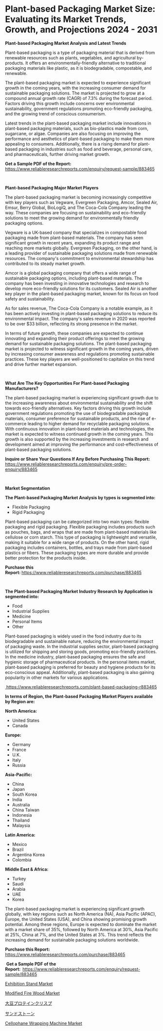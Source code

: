 <p><h1>Plant-based Packaging Market Size: Evaluating its Market Trends, Growth, and Projections 2024 - 2031</h1></p><p><strong>Plant-based Packaging Market Analysis and Latest Trends</strong></p>
<p><p>Plant-based packaging is a type of packaging material that is derived from renewable resources such as plants, vegetables, and agricultural by-products. It offers an environmentally-friendly alternative to traditional packaging materials like plastic, as it is biodegradable, compostable, and renewable.</p><p>The plant-based packaging market is expected to experience significant growth in the coming years, with the increasing consumer demand for sustainable packaging solutions. The market is projected to grow at a compound annual growth rate (CAGR) of 7.3% during the forecast period. Factors driving this growth include concerns over environmental sustainability, government regulations promoting eco-friendly packaging, and the growing trend of conscious consumerism.</p><p>Latest trends in the plant-based packaging market include innovations in plant-based packaging materials, such as bio-plastics made from corn, sugarcane, or algae. Companies are also focusing on improving the performance and aesthetics of plant-based packaging to make them more appealing to consumers. Additionally, there is a rising demand for plant-based packaging in industries such as food and beverage, personal care, and pharmaceuticals, further driving market growth.</p></p>
<p><strong>Get a Sample PDF of the Report:&nbsp;</strong> <a href="https://www.reliableresearchreports.com/enquiry/request-sample/883465">https://www.reliableresearchreports.com/enquiry/request-sample/883465</a></p>
<p>&nbsp;</p>
<p><strong>Plant-based Packaging Major Market Players</strong></p>
<p><p>The plant-based packaging market is becoming increasingly competitive with key players such as Vegware, Evergreen Packaging, Amcor, Sealed Air, Emsur, Berry Global, BioLogiQ, and The Coca-Cola Company leading the way. These companies are focusing on sustainability and eco-friendly solutions to meet the growing demand for environmentally friendly packaging options.</p><p>Vegware is a UK-based company that specializes in compostable food packaging made from plant-based materials. The company has seen significant growth in recent years, expanding its product range and reaching more markets globally. Evergreen Packaging, on the other hand, is a leading provider of sustainable packaging solutions made from renewable resources. The company's commitment to environmental stewardship has contributed to its steady market growth.</p><p>Amcor is a global packaging company that offers a wide range of sustainable packaging options, including plant-based materials. The company has been investing in innovative technologies and research to develop more eco-friendly solutions for its customers. Sealed Air is another key player in the plant-based packaging market, known for its focus on food safety and sustainability.</p><p>As for sales revenue, The Coca-Cola Company is a notable example, as it has been actively investing in plant-based packaging solutions to reduce its environmental impact. The company's sales revenue in 2020 was reported to be over $33 billion, reflecting its strong presence in the market.</p><p>In terms of future growth, these companies are expected to continue innovating and expanding their product offerings to meet the growing demand for sustainable packaging solutions. The plant-based packaging market is projected to witness significant growth in the coming years, driven by increasing consumer awareness and regulations promoting sustainable practices. These key players are well-positioned to capitalize on this trend and drive further market expansion.</p></p>
<p>&nbsp;</p>
<p><strong>What Are The Key Opportunities For Plant-based Packaging Manufacturers?</strong></p>
<p><p>The plant-based packaging market is experiencing significant growth due to the increasing awareness about environmental sustainability and the shift towards eco-friendly alternatives. Key factors driving this growth include government regulations promoting the use of biodegradable packaging materials, consumer preference for sustainable products, and the rise of e-commerce leading to higher demand for recyclable packaging solutions. With continuous innovation in plant-based materials and technologies, the market is expected to witness continued growth in the coming years. This growth is also supported by the increasing investments in research and development aimed at improving the performance and cost-effectiveness of plant-based packaging solutions.</p></p>
<p><strong>Inquire or Share Your Questions If Any Before Purchasing This Report:</strong> <a href="https://www.reliableresearchreports.com/enquiry/pre-order-enquiry/883465">https://www.reliableresearchreports.com/enquiry/pre-order-enquiry/883465</a></p>
<p>&nbsp;</p>
<p><strong>Market Segmentation</strong></p>
<p><strong>The Plant-based Packaging Market Analysis by types is segmented into:</strong></p>
<p><ul><li>Flexible Packaging</li><li>Rigid Packaging</li></ul></p>
<p><p>Plant-based packaging can be categorized into two main types: flexible packaging and rigid packaging. Flexible packaging includes products such as pouches, bags, and wraps that are made from plant-based materials like cellulose or corn starch. This type of packaging is lightweight and versatile, making it suitable for a wide range of products. On the other hand, rigid packaging includes containers, bottles, and trays made from plant-based plastics or fibers. These packaging types are more durable and provide better protection for the products inside.</p></p>
<p><strong>Purchase this Report:&nbsp;</strong><a href="https://www.reliableresearchreports.com/purchase/883465">https://www.reliableresearchreports.com/purchase/883465</a></p>
<p>&nbsp;</p>
<p><strong>The Plant-based Packaging Market Industry Research by Application is segmented into:</strong></p>
<p><ul><li>Food</li><li>Industrial Supplies</li><li>Medicine</li><li>Personal Items</li><li>Other</li></ul></p>
<p><p>Plant-based packaging is widely used in the food industry due to its biodegradable and sustainable nature, reducing the environmental impact of packaging waste. In the industrial supplies sector, plant-based packaging is utilized for shipping and storing goods, promoting eco-friendly practices. In the medicine industry, plant-based packaging ensures the safe and hygienic storage of pharmaceutical products. In the personal items market, plant-based packaging is preferred for beauty and hygiene products for its eco-conscious appeal. Additionally, plant-based packaging is also gaining popularity in other markets for various applications.</p></p>
<p><a href="https://www.reliableresearchreports.com/plant-based-packaging-r883465">&nbsp;https://www.reliableresearchreports.com/plant-based-packaging-r883465</a></p>
<p><strong>In terms of Region, the Plant-based Packaging Market Players available by Region are:</strong></p>
<p>
    <p> <strong> North America: </strong>
        <ul>
            <li>United States</li>
            <li>Canada</li>
        </ul>
        </p> 
    <p> <strong> Europe: </strong>
        <ul>
            <li>Germany</li>
            <li>France</li>
            <li>U.K.</li>
            <li>Italy</li>
            <li>Russia</li>
        </ul>
        </p> 
    <p> <strong> Asia-Pacific: </strong>
        <ul>
            <li>China</li>
            <li>Japan</li>
            <li>South Korea</li>
            <li>India</li>
            <li>Australia</li>
            <li>China Taiwan</li>
            <li>Indonesia</li>
            <li>Thailand</li>
            <li>Malaysia</li>
        </ul>
        </p> 
    <p> <strong> Latin America: </strong>
        <ul>
            <li>Mexico</li>
            <li>Brazil</li>
            <li>Argentina Korea</li>
            <li>Colombia</li>
        </ul>
        </p> 
    <p> <strong> Middle East & Africa: </strong>
        <ul>
            <li>Turkey</li>
            <li>Saudi</li>
            <li>Arabia</li>
            <li>UAE</li>
            <li>Korea</li>
        </ul>
    </p>
    </p>
<p><p>The plant-based packaging market is experiencing significant growth globally, with key regions such as North America (NA), Asia Pacific (APAC), Europe, the United States (USA), and China showing promising growth potential. Among these regions, Europe is expected to dominate the market with a market share of 35%, followed by North America at 30%, Asia Pacific at 25%, China at 7%, and the United States at 3%. This trend reflects the increasing demand for sustainable packaging solutions worldwide.</p></p>
<p><strong>Purchase this Report: </strong><a href="https://www.reliableresearchreports.com/purchase/883465">https://www.reliableresearchreports.com/purchase/883465</a></p>
<p>&nbsp;<strong>Get a Sample PDF of the Report:&nbsp;&nbsp;</strong><a href="https://www.reliableresearchreports.com/enquiry/request-sample/883465">https://www.reliableresearchreports.com/enquiry/request-sample/883465</a></p>
<p><strong></strong></p>
<p><p><a href="https://www.linkedin.com/pulse/exhibition-stand-market-insights-cagr-trends-growth-strategies-zc2yc">Exhibition Stand Market</a></p><p><a href="https://issuu.com/reportprime-2/docs/modified-fire-wood-market-size-2030.pptx">Modified Fire Wood Market</a></p><p><a href="https://github.com/klon646/Market-Research-Report-List-1/blob/main/463981357808.md">大豆プロテインクリスプ</a></p><p><a href="https://github.com/EstaSprer20231/Market-Research-Report-List-1/blob/main/372689857807.md">サンドストーン</a></p><p><a href="https://www.linkedin.com/pulse/cellophane-wrapping-machine-market-research-report-its-fliec">Cellophane Wrapping Machine Market</a></p></p>